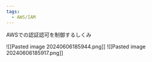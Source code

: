 ```yaml
---
tags:
  - AWS/IAM
---
```

AWSでの認証認可を制御するしくみ

![[Pasted image 20240606185944.png]]
![[Pasted image 20240606185917.png]]